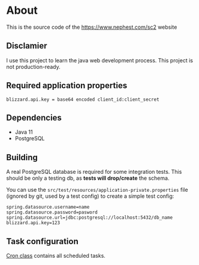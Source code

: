 # About
This is the source code of the https://www.nephest.com/sc2 website
## Disclamier
I use this project to learn the java web development process. This project is not production-ready.
## Required application properties
```
blizzard.api.key = base64 encoded client_id:client_secret
```
## Dependencies
* Java 11
* PostgreSQL

## Building
A real PostgreSQL database is required for some integration tests.
This should be only a testing db, as **tests will drop/create** the schema.

You can use the ```src/test/resources/application-private.properties``` file (ignored by git, used by a test config) 
to create a simple test config: 

```
spring.datasource.username=name
spring.datasource.password=pasword
spring.datasource.url=jdbc:postgresql://localhost:5432/db_name
blizzard.api.key=123
```

## Task configuration
[Cron class](src/main/java/com/nephest/battlenet/sc2/config/Cron.java) contains all scheduled tasks.
